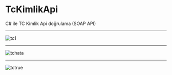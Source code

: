 # TcKimlikApi
C# ile TC Kimlik Api doğrulama (SOAP API)
***

![tc1](https://user-images.githubusercontent.com/46112568/163969601-6fd38527-63c3-4c63-9e92-6772fb9fa573.PNG)

***

![tchata](https://user-images.githubusercontent.com/46112568/163969663-5b7ceb09-5f6d-4406-ac89-bb987de28211.PNG)

***

![tctrue](https://user-images.githubusercontent.com/46112568/163969682-80a6110a-c5d2-4ae2-9f9e-7c48befcf6c1.PNG)



